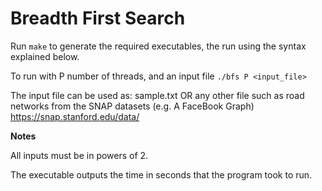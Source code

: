 Breadth First Search
==================

Run ```make``` to generate the required executables, the run using the syntax explained below.

To run with P number of threads, and an input file 
   ```./bfs P <input_file>```

The input file can be used as: sample.txt OR any other file such as road networks from the SNAP datasets (e.g. A FaceBook Graph) https://snap.stanford.edu/data/

**Notes**

All inputs must be in powers of 2.

The executable outputs the time in seconds that the program took to run.
